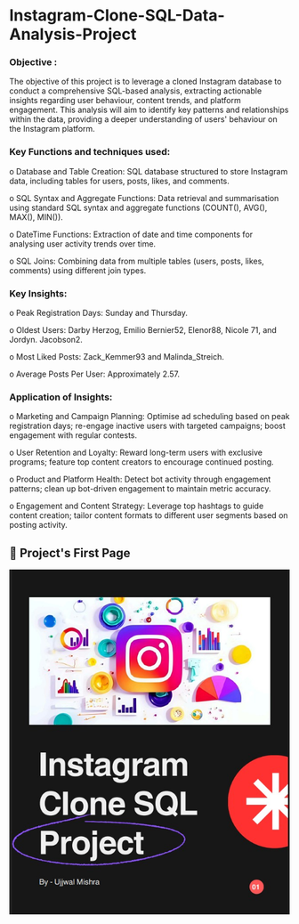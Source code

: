 # Instagram-Clone-SQL-Data-Analysis-Project

### Objective : 

The objective of this project is to leverage a cloned Instagram database to conduct a comprehensive SQL-based analysis, extracting actionable insights regarding user behaviour, content trends, and platform engagement. This analysis will aim to identify key patterns and relationships within the data, providing a deeper understanding of users' behaviour on the Instagram platform.

### Key Functions and techniques used:

o	Database and Table Creation: SQL database structured to store Instagram data, including tables for users, posts, likes, and comments.

o	SQL Syntax and Aggregate Functions: Data retrieval and summarisation using standard SQL syntax and aggregate functions (COUNT(), AVG(), MAX(), MIN()).

o	DateTime Functions: Extraction of date and time components for analysing user activity trends over time.

o	SQL Joins: Combining data from multiple tables (users, posts, likes, comments) using different join types.

### Key Insights:

o	Peak Registration Days: Sunday and Thursday.

o	Oldest Users: Darby Herzog, Emilio Bernier52, Elenor88, Nicole 71, and Jordyn. Jacobson2.

o	Most Liked Posts: Zack_Kemmer93 and Malinda_Streich.

o	Average Posts Per User: Approximately 2.57.

### Application of Insights:

o	Marketing and Campaign Planning: Optimise ad scheduling based on peak registration days; re-engage inactive users with targeted campaigns; boost engagement with regular contests.

o	User Retention and Loyalty: Reward long-term users with exclusive programs; feature top content creators to encourage continued posting.

o	Product and Platform Health: Detect bot activity through engagement patterns; clean up bot-driven engagement to maintain metric accuracy.

o	Engagement and Content Strategy: Leverage top hashtags to guide content creation; tailor content formats to different user segments based on posting activity.


## 📸 Project's First Page
![Project's First Page](https://github.com/Ujjwal-Mishra0807/Instagram-Clone-SQL-Data-Analysis-Project/blob/main/SS%20for%20github....Insta%20clone%20project.jpg)


